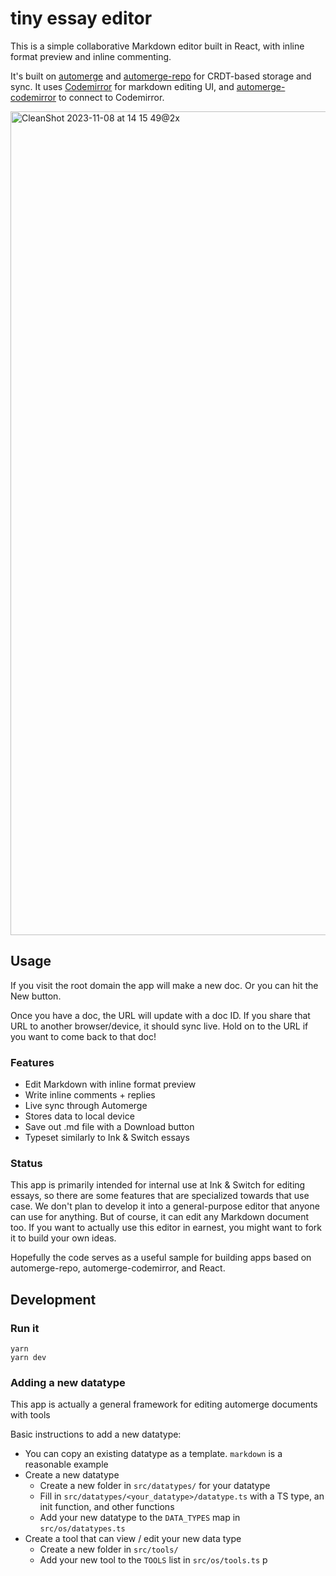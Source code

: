 # tiny essay editor

This is a simple collaborative Markdown editor built in React, with inline format preview and inline commenting.

It's built on [automerge](https://github.com/automerge/automerge) and [automerge-repo](https://github.com/automerge/automerge-repo) for CRDT-based storage and sync. It uses [Codemirror](https://codemirror.net/) for markdown editing UI, and [automerge-codemirror](https://github.com/automerge/automerge-codemirror) to connect to Codemirror.

<img width="1318" alt="CleanShot 2023-11-08 at 14 15 49@2x" src="https://github.com/inkandswitch/tiny-essay-editor/assets/934016/672e0642-0ecd-47f6-8595-be2629a4e265">

## Usage

If you visit the root domain the app will make a new doc. Or you can hit the New button.

Once you have a doc, the URL will update with a doc ID. If you share that URL to another browser/device, it should sync live. Hold on to the URL if you want to come back to that doc!

### Features

- Edit Markdown with inline format preview
- Write inline comments + replies
- Live sync through Automerge
- Stores data to local device
- Save out .md file with a Download button
- Typeset similarly to Ink & Switch essays

### Status

This app is primarily intended for internal use at Ink & Switch for editing essays, so there are some features that are specialized towards that use case. We don't plan to develop it into a general-purpose editor that anyone can use for anything. But of course, it can edit any Markdown document too. If you want to actually use this editor in earnest, you might want to fork it to build your own ideas.

Hopefully the code serves as a useful sample for building apps based on automerge-repo, automerge-codemirror, and React.

## Development

### Run it

```
yarn
yarn dev
```

### Adding a new datatype

This app is actually a general framework for editing automerge documents with tools

Basic instructions to add a new datatype:

- You can copy an existing datatype as a template. `markdown` is a reasonable example
- Create a new datatype
  - Create a new folder in `src/datatypes/` for your datatype
  - Fill in `src/datatypes/<your_datatype>/datatype.ts` with a TS type, an init function, and other functions
  - Add your new datatype to the `DATA_TYPES` map in `src/os/datatypes.ts`
- Create a tool that can view / edit your new data type
  - Create a new folder in `src/tools/`
  - Add your new tool to the `TOOLS` list in `src/os/tools.ts`
    p
